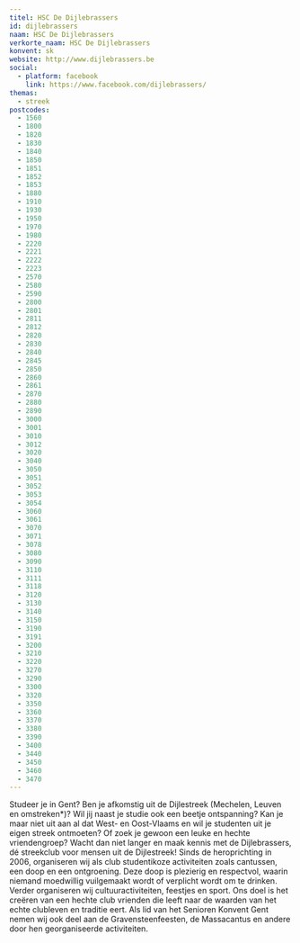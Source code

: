 ```yaml
---
titel: HSC De Dijlebrassers
id: dijlebrassers
naam: HSC De Dijlebrassers
verkorte_naam: HSC De Dijlebrassers
konvent: sk
website: http://www.dijlebrassers.be
social:
  - platform: facebook
    link: https://www.facebook.com/dijlebrassers/
themas:
  - streek
postcodes:
  - 1560
  - 1800
  - 1820
  - 1830
  - 1840
  - 1850
  - 1851
  - 1852
  - 1853
  - 1880
  - 1910
  - 1930
  - 1950
  - 1970
  - 1980
  - 2220
  - 2221
  - 2222
  - 2223
  - 2570
  - 2580
  - 2590
  - 2800
  - 2801
  - 2811
  - 2812
  - 2820
  - 2830
  - 2840
  - 2845
  - 2850
  - 2860
  - 2861
  - 2870
  - 2880
  - 2890
  - 3000
  - 3001
  - 3010
  - 3012
  - 3020
  - 3040
  - 3050
  - 3051
  - 3052
  - 3053
  - 3054
  - 3060
  - 3061
  - 3070
  - 3071
  - 3078
  - 3080
  - 3090
  - 3110
  - 3111
  - 3118
  - 3120
  - 3130
  - 3140
  - 3150
  - 3190
  - 3191
  - 3200
  - 3210
  - 3220
  - 3270
  - 3290
  - 3300
  - 3320
  - 3350
  - 3360
  - 3370
  - 3380
  - 3390
  - 3400
  - 3440
  - 3450
  - 3460
  - 3470
---
```


Studeer je in Gent? Ben je afkomstig uit de Dijlestreek (Mechelen, Leuven en omstreken\*)? Wil jij naast je studie ook een beetje ontspanning? Kan je maar niet uit aan al dat West- en Oost-Vlaams en wil je studenten uit je eigen streek ontmoeten? Of zoek je gewoon een leuke en hechte vriendengroep? Wacht dan niet langer en maak kennis met de Dijlebrassers, dé streekclub voor mensen uit de Dijlestreek!
Sinds de heroprichting in 2006, organiseren wij als club studentikoze activiteiten zoals cantussen, een doop en een ontgroening. Deze doop is plezierig en respectvol, waarin niemand moedwillig vuilgemaakt wordt of verplicht wordt om te drinken. Verder organiseren wij cultuuractiviteiten, feestjes en sport. Ons doel is het creëren van een hechte club vrienden die leeft naar de waarden van het echte clubleven en traditie eert. Als lid van het Senioren Konvent Gent nemen wij ook deel aan de Gravensteenfeesten, de Massacantus en andere door hen georganiseerde activiteiten.
